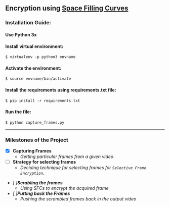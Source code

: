 ## Encryption using [Space Filling Curves](https://en.wikipedia.org/wiki/Space-filling_curve)



### Installation Guide:

#### Use Python 3x

#### Install virtual environment: 
`$ virtualenv -p python3 envname` 
#### Activate the environment: 
`$ source envname/bin/activate`
#### Install the requirements using requirements.txt file: 
`$ pip install -r requirements.txt`

#### Run the file: 
`$ python capture_frames.py`


---

### Milestones of the Project

- [x] <b>Capturing Frames</b>
	- <i>Getting particular frames from a given video</i>.
- [ ] <b>Strategy for selecting frames</b>
	- <i> Deciding technique for selecting frames for `Selective Frame Encryption`.
- [ ]<b>Scrabling the frames</b>
	- <i>Using SFCs to encrypt the acquired frame</i>
- [ ]<b>Putting back the Frames</b>
	- <i>Pushing the scrambled frames back in the output video</i>